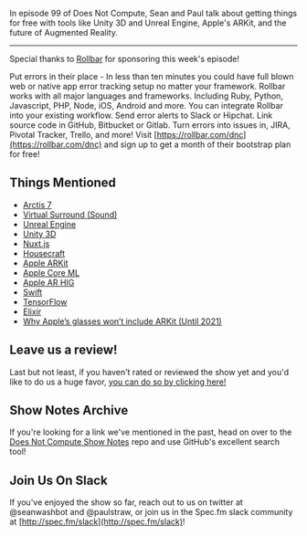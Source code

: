 In episode 99 of Does Not Compute, Sean and Paul talk about getting things for free with tools like Unity 3D and Unreal Engine, Apple's ARKit, and the future of Augmented Reality.

---

Special thanks to [Rollbar](https://rollbar.com/dnc) for sponsoring this week's episode!

Put errors in their place - In less than ten minutes you could have full blown web or native app error tracking setup no matter your framework. Rollbar works with all major languages and frameworks. Including Ruby, Python, Javascript, PHP, Node, iOS, Android and more. You can integrate Rollbar into your existing workflow. Send error alerts to Slack or Hipchat. Link source code in GitHub, Bitbucket or Gitlab. Turn errors into issues in, JIRA, Pivotal Tracker, Trello, and more! Visit [https://rollbar.com/dnc](https://rollbar.com/dnc) and sign up to get a month of their bootstrap plan for free!

## Things Mentioned

* [Arctis 7](https://steelseries.com/gaming-headsets/arctis-7)
* [Virtual Surround (Sound)](https://en.wikipedia.org/wiki/Virtual_surround)
* [Unreal Engine](https://www.unrealengine.com/en-US/what-is-unreal-engine-4)
* [Unity 3D](https://unity3d.com/)
* [Nuxt.js](https://nuxtjs.org/)
* [Housecraft](http://www.housecraftapp.com/)
* [Apple ARKit](https://developer.apple.com/arkit/)
* [Apple Core ML](https://developer.apple.com/machine-learning/)
* [Apple AR HIG](https://developer.apple.com/ios/human-interface-guidelines/technologies/augmented-reality/)
* [Swift](https://swift.org/about)
* [TensorFlow](https://www.tensorflow.org/)
* [Elixir](https://elixir-lang.org/)
* [Why Apple’s glasses won’t include ARKit (Until 2021)](https://medium.com/super-ventures-blog/why-apples-glasses-won-t-include-arkit-46a1d40381fe)

## Leave us a review!

Last but not least, if you haven't rated or reviewed the show yet and you'd like to do us a huge favor, [you can do so by clicking here!](https://itunes.apple.com/us/podcast/does-not-compute/id1048731980?mt=2)

## Show Notes Archive

If you're looking for a link we've mentioned in the past, head on over to the [Does Not Compute Show Notes](https://github.com/seanwash/dnccast-show-notes) repo and use GitHub's excellent search tool!

## Join Us On Slack

If you've enjoyed the show so far, reach out to us on twitter at @seanwashbot and @paulstraw, or join us in the Spec.fm slack community at [http://spec.fm/slack](http://spec.fm/slack)!
